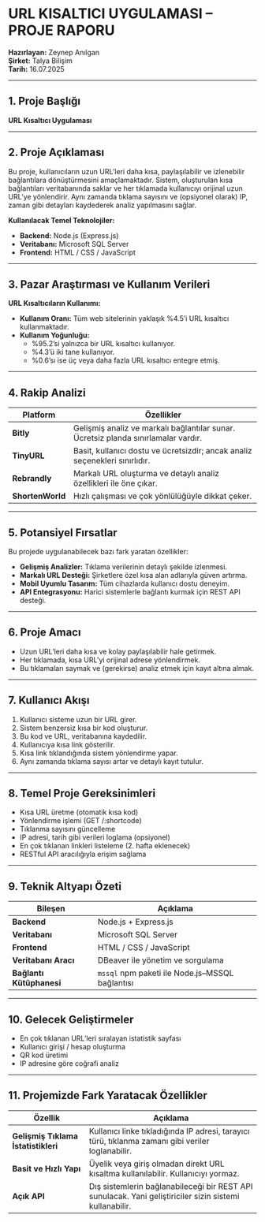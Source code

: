 # URL KISALTICI UYGULAMASI – PROJE RAPORU

**Hazırlayan:** Zeynep Anılgan  
**Şirket:** Talya Bilişim  
**Tarih:** 16.07.2025

---

## 1. Proje Başlığı  
**URL Kısaltıcı Uygulaması**

---

## 2. Proje Açıklaması  
Bu proje, kullanıcıların uzun URL’leri daha kısa, paylaşılabilir ve izlenebilir bağlantılara dönüştürmesini amaçlamaktadır. Sistem, oluşturulan kısa bağlantıları veritabanında saklar ve her tıklamada kullanıcıyı orijinal uzun URL’ye yönlendirir. Aynı zamanda tıklama sayısını ve (opsiyonel olarak) IP, zaman gibi detayları kaydederek analiz yapılmasını sağlar.

**Kullanılacak Temel Teknolojiler:**
- **Backend:** Node.js (Express.js)
- **Veritabanı:** Microsoft SQL Server
- **Frontend:** HTML / CSS / JavaScript

---

## 3. Pazar Araştırması ve Kullanım Verileri  

**URL Kısaltıcıların Kullanımı:**
- **Kullanım Oranı:** Tüm web sitelerinin yaklaşık %4.5’i URL kısaltıcı kullanmaktadır.
- **Kullanım Yoğunluğu:**
  - %95.2’si yalnızca bir URL kısaltıcı kullanıyor.
  - %4.3’ü iki tane kullanıyor.
  - %0.6’sı ise üç veya daha fazla URL kısaltıcı entegre etmiş.

---

## 4. Rakip Analizi  

| Platform      | Özellikler                                                                 |
|--------------|-----------------------------------------------------------------------------|
| **Bitly**     | Gelişmiş analiz ve markalı bağlantılar sunar. Ücretsiz planda sınırlamalar vardır. |
| **TinyURL**   | Basit, kullanıcı dostu ve ücretsizdir; ancak analiz seçenekleri sınırlıdır.|
| **Rebrandly** | Markalı URL oluşturma ve detaylı analiz özellikleri ile öne çıkar.         |
| **ShortenWorld** | Hızlı çalışması ve çok yönlülüğüyle dikkat çeker.                        |

---

## 5. Potansiyel Fırsatlar  

Bu projede uygulanabilecek bazı fark yaratan özellikler:
- **Gelişmiş Analizler:** Tıklama verilerinin detaylı şekilde izlenmesi.
- **Markalı URL Desteği:** Şirketlere özel kısa alan adlarıyla güven artırma.
- **Mobil Uyumlu Tasarım:** Tüm cihazlarda kullanıcı dostu deneyim.
- **API Entegrasyonu:** Harici sistemlerle bağlantı kurmak için REST API desteği.

---

## 6. Proje Amacı  
- Uzun URL’leri daha kısa ve kolay paylaşılabilir hale getirmek.  
- Her tıklamada, kısa URL’yi orijinal adrese yönlendirmek.  
- Bu tıklamaları saymak ve (gerekirse) analiz etmek için kayıt altına almak.  

---

## 7. Kullanıcı Akışı  
1. Kullanıcı sisteme uzun bir URL girer.  
2. Sistem benzersiz kısa bir kod oluşturur.  
3. Bu kod ve URL, veritabanına kaydedilir.  
4. Kullanıcıya kısa link gösterilir.  
5. Kısa link tıklandığında sistem yönlendirme yapar.  
6. Aynı zamanda tıklama sayısı artar ve detaylı kayıt tutulur.  

---

## 8. Temel Proje Gereksinimleri  

- Kısa URL üretme (otomatik kısa kod)  
- Yönlendirme işlemi (GET /:shortcode)  
- Tıklanma sayısını güncelleme  
- IP adresi, tarih gibi verileri loglama (opsiyonel)  
- En çok tıklanan linkleri listeleme (2. hafta eklenecek)  
- RESTful API aracılığıyla erişim sağlama  

---

## 9. Teknik Altyapı Özeti  

| Bileşen             | Açıklama                                      |
|---------------------|-----------------------------------------------|
| **Backend**         | Node.js + Express.js                          |
| **Veritabanı**      | Microsoft SQL Server                          |
| **Frontend**        | HTML / CSS / JavaScript                       |
| **Veritabanı Aracı**| DBeaver ile yönetim ve sorgulama              |
| **Bağlantı Kütüphanesi** | `mssql` npm paketi ile Node.js–MSSQL bağlantısı |

---

## 10. Gelecek Geliştirmeler  

- En çok tıklanan URL’leri sıralayan istatistik sayfası  
- Kullanıcı girişi / hesap oluşturma  
- QR kod üretimi  
- IP adresine göre coğrafi analiz  

---

## 11. Projemizde Fark Yaratacak Özellikler  

| Özellik                       | Açıklama                                                                 |
|-------------------------------|--------------------------------------------------------------------------|
| **Gelişmiş Tıklama İstatistikleri** | Kullanıcı linke tıkladığında IP adresi, tarayıcı türü, tıklanma zamanı gibi veriler loglanabilir. |
| **Basit ve Hızlı Yapı**       | Üyelik veya giriş olmadan direkt URL kısaltma kullanılabilir. Kullanıcıyı yormaz. |
| **Açık API**                  | Dış sistemlerin bağlanabileceği bir REST API sunulacak. Yani geliştiriciler sizin sistemi kullanabilir. |

